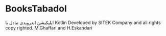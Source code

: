 # BooksTabadol
اپلیکیشن اندرویدی تبادل با Kotlin
Developed by SITEK Company and all rights copy righted. M.Ghaffari and H.Eskandari

